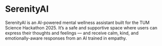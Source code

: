 # SerenityAI
SerenityAI is an AI-powered mental wellness assistant built for the TUM Science Hackathon 2025.  It’s a safe and supportive space where users can express their thoughts and feelings — and receive calm, kind, and emotionally-aware responses from an AI trained in empathy.
